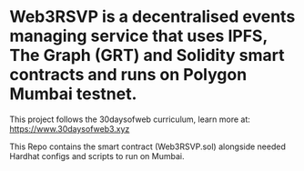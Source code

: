 # Web3RSVP is a decentralised events managing service that uses IPFS, The Graph (GRT) and Solidity smart contracts and runs on Polygon Mumbai testnet.   

This project follows the 30daysofweb curriculum, learn more at: https://www.30daysofweb3.xyz

This Repo contains the smart contract (Web3RSVP.sol) alongside needed Hardhat configs and scripts to run on Mumbai.

